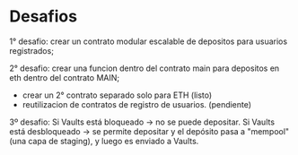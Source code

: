 # Desafios

1° desafio: crear un contrato modular escalable de depositos para usuarios registrados;

2° desafio: crear una funcion dentro del contrato main para depositos en eth dentro del contrato MAIN;
 - crear un 2° contrato separado solo para ETH   (listo)
 - reutilizacion de contratos de registro de usuarios. (pendiente)

3º desafio:   Si Vaults está bloqueado → no se puede depositar.
 Si Vaults está desbloqueado → se permite depositar y el depósito pasa a "mempool" (una capa de staging),
 y luego es enviado a Vaults.
